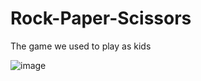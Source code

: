 # Rock-Paper-Scissors
The game we used to play as kids

![image](https://user-images.githubusercontent.com/79055929/175809440-0d3df839-50bc-49bb-bf24-c49121c15c2d.png)
